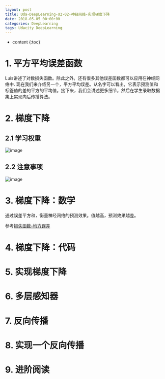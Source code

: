 ```yaml
---
layout: post
title: Uda-DeepLearning-U2-02-神经网络-实现梯度下降
date: 2018-05-05 00:00:00
categories: DeepLearning
tags: Udacity DeepLearning
---
```

* content
{:toc}

# 1. 平方平均误差函数

Luis讲述了对数损失函数。除此之外，还有很多其他误差函数都可以应用在神经网络中. 现在我们来介绍另一个，平方平均误差。从名字可以看出，它表示预测值和标签值的差的平方的平均值。接下来，我们会讲述更多细节，然后在学生录取数据集上实现向后传播算法。

# 2. 梯度下降

## 2.1 学习权重

![image](https://user-images.githubusercontent.com/18595935/43363900-29299f8c-934a-11e8-9d36-6ba2079c24b5.png)

## 2.2 注意事项

![image](https://user-images.githubusercontent.com/18595935/43363897-0a47cf80-934a-11e8-9501-72dce184c698.png)


# 3. 梯度下降：数学

通过误差平方和，衡量神经网络的预测效果。值越高，预测效果越差。

参考[损失函数-均方误差](http://road2ai.info/2018/07/28/Deeplearning_04/#2-%E6%8D%9F%E5%A4%B1%E5%87%BD%E6%95%B0lost-function)

# 4. 梯度下降：代码

# 5. 实现梯度下降

# 6. 多层感知器

# 7. 反向传播

# 8. 实现一个反向传播

# 9. 进阶阅读

